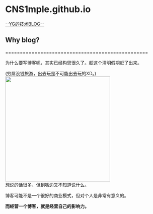 # CNS1mple.github.io
[--YG的技术BLOG--](https://cns1mple.github.io/)


## Why blog?

=================================================  

   为什么要写博客呢，其实已经构思很久了。趁这个清明假期赶了出来。  

 (穷屌没钱旅游，出去玩是不可能出去玩的XD。)  
 <img src="{{  'http://oyku9aqxp.bkt.clouddn.com/IMG_7027.JPG'| prepend: site.baseurl }}"  width="333" />  
 想说的话很多，但到嘴边又不知道说什么。

 博客可能不是一个很好的商业模式，但对个人是非常有意义的。  

 **而经营一个博客，就是经营自己的影响力。**

